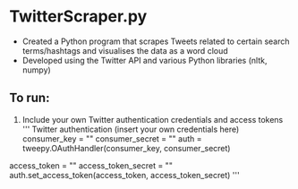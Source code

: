 # TwitterScraper.py

- Created a Python program that scrapes Tweets related to certain search terms/hashtags and visualises the data as a word cloud
- Developed using the Twitter API and various Python libraries (nltk, numpy)

## To run:
1. Include your own Twitter authentication credentials and access tokens
'''
Twitter authentication (insert your own credentials here)
consumer_key = ""
consumer_secret = ""
auth = tweepy.OAuthHandler(consumer_key, consumer_secret)

access_token = ""
access_token_secret = ""
auth.set_access_token(access_token, access_token_secret)
'''

